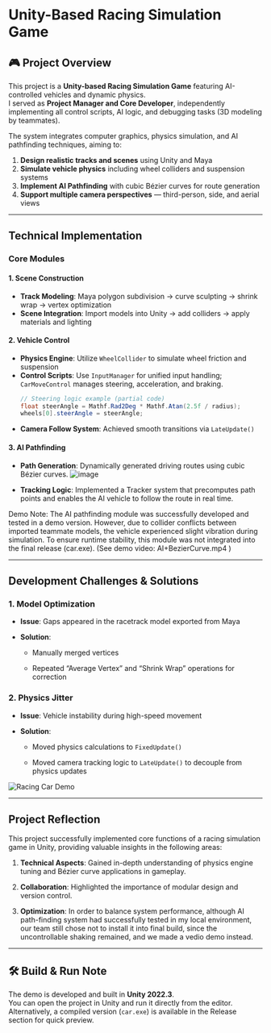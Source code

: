 # Unity-Based Racing Simulation Game

## 🎮 Project Overview
This project is a **Unity-based Racing Simulation Game** featuring AI-controlled vehicles and dynamic physics.  
I served as **Project Manager and Core Developer**, independently implementing all control scripts, AI logic, and debugging tasks (3D modeling by teammates).  

The system integrates computer graphics, physics simulation, and AI pathfinding techniques, aiming to:  
1. **Design realistic tracks and scenes** using Unity and Maya  
2. **Simulate vehicle physics** including wheel colliders and suspension systems  
3. **Implement AI Pathfinding** with cubic Bézier curves for route generation  
4. **Support multiple camera perspectives** — third-person, side, and aerial views

---
## Technical Implementation

### Core Modules
#### 1. Scene Construction
- **Track Modeling**: Maya polygon subdivision → curve sculpting → shrink wrap → vertex optimization  
- **Scene Integration**: Import models into Unity → add colliders → apply materials and lighting  

#### 2. Vehicle Control
- **Physics Engine**: Utilize `WheelCollider` to simulate wheel friction and suspension  
- **Control Scripts**: Use `InputManager` for unified input handling; `CarMoveControl` manages steering, acceleration, and braking.  
  ```csharp
  // Steering logic example (partial code)
  float steerAngle = Mathf.Rad2Deg * Mathf.Atan(2.5f / radius);
  wheels[0].steerAngle = steerAngle;
- **Camera Follow System**: Achieved smooth transitions via `LateUpdate()`
    

#### 3. AI Pathfinding

- **Path Generation**: Dynamically generated driving routes using cubic Bézier curves.
![image](https://github.com/user-attachments/assets/bc02a08f-0550-4c2e-ac7a-be99382c1163)

- **Tracking Logic**: Implemented a Tracker system that precomputes path points and enables the AI vehicle to follow the route in real time.

Demo Note: The AI pathfinding module was successfully developed and tested in a demo version.
However, due to collider conflicts between imported teammate models, the vehicle experienced slight vibration during simulation.
To ensure runtime stability, this module was not integrated into the final release (car.exe).
(See demo video: AI+BezierCurve.mp4
)

    

---

## Development Challenges & Solutions

### 1. Model Optimization

- **Issue**: Gaps appeared in the racetrack model exported from Maya
    
- **Solution**:
    
    - Manually merged vertices
        
    - Repeated “Average Vertex” and “Shrink Wrap” operations for correction
        

### 2. Physics Jitter

- **Issue**: Vehicle instability during high-speed movement
    
- **Solution**:
    
    - Moved physics calculations to `FixedUpdate()`
        
    - Moved camera tracking logic to `LateUpdate()` to decouple from physics updates
        



![Racing Car Demo](https://github.com/user-attachments/assets/4b35ca07-8256-424c-91c6-8615f222be0b)

---

## Project Reflection

This project successfully implemented core functions of a racing simulation game in Unity, providing valuable insights in the following areas:

1. **Technical Aspects**: Gained in-depth understanding of physics engine tuning and Bézier curve applications in gameplay.
    
2. **Collaboration**: Highlighted the importance of modular design and version control.
    
3. **Optimization**: In order to balance system performance, although AI path-finding system had successfully tested in my local environment, our team still chose not to install it into final build, since the uncontrollable shaking remained, and we made a vedio demo instead.
---

## 🛠️ Build & Run Note
The demo is developed and built in **Unity 2022.3**.  
You can open the project in Unity and run it directly from the editor.  
Alternatively, a compiled version (`car.exe`) is available in the Release section for quick preview.

